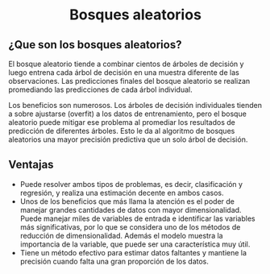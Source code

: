 # <p align="center" > Bosques aleatorios </p> 

## ¿Que son los bosques aleatorios?

<p> El bosque aleatorio tiende a combinar cientos de árboles de decisión y luego entrena cada árbol de decisión en una muestra diferente de las observaciones.
Las predicciones finales del bosque aleatorio se realizan promediando las predicciones de cada árbol individual.</p> 
<p> Los beneficios son numerosos. Los árboles de decisión individuales tienden a sobre ajustarse (overfit) a los datos de entrenamiento, pero el bosque aleatorio puede mitigar ese problema al promediar los resultados de predicción de diferentes árboles. Esto le da al algoritmo de bosques aleatorios una mayor precisión predictiva que un solo árbol de decisión.</p> 

## Ventajas
* Puede resolver ambos tipos de problemas, es decir, clasificación y regresión, y realiza una estimación decente en ambos casos.
* Unos de los beneficios que más llama la atención es el poder de manejar grandes cantidades de datos con mayor dimensionalidad. Puede manejar miles de variables de entrada e identificar las variables más significativas, por lo que se considera uno de los métodos de reducción de dimensionalidad. Además el modelo muestra la importancia de la variable, que puede ser una característica muy útil.
* Tiene un método efectivo para estimar datos faltantes y mantiene la precisión cuando falta una gran proporción de los datos.
